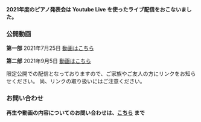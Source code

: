 **2021年度のピアノ発表会は Youtube Live を使ったライブ配信をおこないました。**

### 公開動画

**第一部** 2021年7月25日 [動画はこちら](https://youtu.be/iO4Ol4I4cxQ)

**第二部** 2021年9月5日 [動画はこちら](https://youtu.be/rVIQxiI4CNU)

限定公開での配信となっておりますので、ご家族やご友人の方にリンクをお知らせください。
尚、リンクの取り扱いにはご注意ください。

### お問い合わせ

**再生や動画の内容についてのお問い合わせは、[こちら](mailto:keitarou.kondou@gmail.com) まで**

